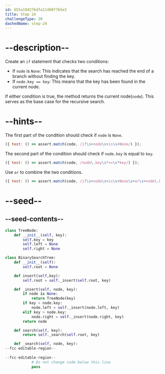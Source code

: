 ```yaml
---
id: 655a194276dfa11460f7b5e3
title: Step 24
challengeType: 20
dashedName: step-24
---
```


# --description--

Create an `if` statement that checks two conditions:

- If `node` is `None`: This indicates that the search has reached the end of a branch without finding the key.
- If `node.key == key`: This means that the key has been found in the current node.

If either condition is true, the method returns the current node(`node`).
This serves as the base case for the recursive search.

# --hints--

The first part of the condition should check if `node` is `None`.

```js
({ test: () => assert.match(code, /if\s+node\s+is\s+None/) });
```

The second part of the condition should check if `node.key` is equal to `key`.

```js
({ test: () => assert.match(code, /node\.key\s*==\s*key/) });
```

Use `or` to combine the two conditions.

```js
({ test: () => assert.match(code, /if\s+node\s+is\s+None\s+or\s+node\.key\s*==\s*key/) });
```

# --seed--

## --seed-contents--

```py
class TreeNode:
    def __init__(self, key):
        self.key = key
        self.left = None
        self.right = None

class BinarySearchTree:
    def __init__(self):
        self.root = None

    def insert(self,key):
        self.root = self._insert(self.root, key)

    def _insert(self, node, key):
        if node is None:
            return TreeNode(key)
        if key < node.key:
            node.left = self._insert(node.left, key)
        elif key > node.key:
            node.right = self._insert(node.right, key)
        return node

    def search(self, key):
        return self._search(self.root, key)

    def _search(self, node, key):
--fcc-editable-region--
        
--fcc-editable-region--
            # Do not change code below this line
            pass
```
